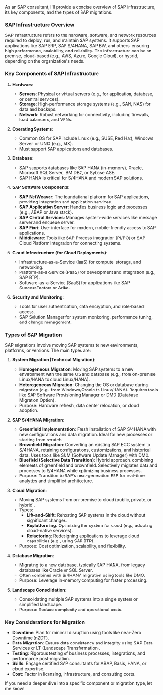 As an SAP consultant, I'll provide a concise overview of SAP infrastructure, its key components, and the types of SAP migrations.

### SAP Infrastructure Overview
SAP infrastructure refers to the hardware, software, and network resources required to deploy, run, and maintain SAP systems. It supports SAP applications like SAP ERP, SAP S/4HANA, SAP BW, and others, ensuring high performance, scalability, and reliability. The infrastructure can be on-premise, cloud-based (e.g., AWS, Azure, Google Cloud), or hybrid, depending on the organization's needs.

### Key Components of SAP Infrastructure
1. **Hardware**:
   - **Servers**: Physical or virtual servers (e.g., for application, database, or central services).
   - **Storage**: High-performance storage systems (e.g., SAN, NAS) for data and backups.
   - **Network**: Robust networking for connectivity, including firewalls, load balancers, and VPNs.

2. **Operating Systems**:
   - Common OS for SAP include Linux (e.g., SUSE, Red Hat), Windows Server, or UNIX (e.g., AIX).
   - Must support SAP applications and databases.

3. **Database**:
   - SAP supports databases like SAP HANA (in-memory), Oracle, Microsoft SQL Server, IBM DB2, or Sybase ASE.
   - SAP HANA is critical for S/4HANA and modern SAP solutions.

4. **SAP Software Components**:
   - **SAP NetWeaver**: The foundational platform for SAP applications, providing integration and application services.
   - **SAP Application Server**: Handles business logic and processes (e.g., ABAP or Java stack).
   - **SAP Central Services**: Manages system-wide services like message server and enqueue server.
   - **SAP Fiori**: User interface for modern, mobile-friendly access to SAP applications.
   - **Middleware**: Tools like SAP Process Integration (PI/PO) or SAP Cloud Platform Integration for connecting systems.

5. **Cloud Infrastructure (for Cloud Deployments)**:
   - Infrastructure-as-a-Service (IaaS) for compute, storage, and networking.
   - Platform-as-a-Service (PaaS) for development and integration (e.g., SAP BTP).
   - Software-as-a-Service (SaaS) for applications like SAP SuccessFactors or Ariba.

6. **Security and Monitoring**:
   - Tools for user authentication, data encryption, and role-based access.
   - SAP Solution Manager for system monitoring, performance tuning, and change management.

### Types of SAP Migration
SAP migrations involve moving SAP systems to new environments, platforms, or versions. The main types are:

1. **System Migration (Technical Migration)**:
   - **Homogeneous Migration**: Moving SAP systems to a new environment with the same OS and database (e.g., from on-premise Linux/HANA to cloud Linux/HANA).
   - **Heterogeneous Migration**: Changing the OS or database during migration (e.g., from Windows/Oracle to Linux/HANA). Requires tools like SAP Software Provisioning Manager or DMO (Database Migration Option).
   - Purpose: Hardware refresh, data center relocation, or cloud adoption.

2. **SAP S/4HANA Migration**:
   - **Greenfield Implementation**: Fresh installation of SAP S/4HANA with new configurations and data migration. Ideal for new processes or starting from scratch.
   - **Brownfield Migration**: Converting an existing SAP ECC system to S/4HANA, retaining configurations, customizations, and historical data. Uses tools like SUM (Software Update Manager) with DMO.
   - **Bluefield (Selective Data Transition)**: Hybrid approach, combining elements of greenfield and brownfield. Selectively migrates data and processes to S/4HANA while optimizing business processes.
   - Purpose: Transition to SAP’s next-generation ERP for real-time analytics and simplified architecture.

3. **Cloud Migration**:
   - Moving SAP systems from on-premise to cloud (public, private, or hybrid).
   - Types:
     - **Lift-and-Shift**: Rehosting SAP systems in the cloud without significant changes.
     - **Replatforming**: Optimizing the system for cloud (e.g., adopting cloud-native services).
     - **Refactoring**: Redesigning applications to leverage cloud capabilities (e.g., using SAP BTP).
   - Purpose: Cost optimization, scalability, and flexibility.

4. **Database Migration**:
   - Migrating to a new database, typically SAP HANA, from legacy databases like Oracle or SQL Server.
   - Often combined with S/4HANA migration using tools like DMO.
   - Purpose: Leverage in-memory computing for faster processing.

5. **Landscape Consolidation**:
   - Consolidating multiple SAP systems into a single system or simplified landscape.
   - Purpose: Reduce complexity and operational costs.

### Key Considerations for Migration
- **Downtime**: Plan for minimal disruption using tools like near-Zero Downtime (nZDT).
- **Data Migration**: Ensure data consistency and integrity using SAP Data Services or LT (Landscape Transformation).
- **Testing**: Rigorous testing of business processes, integrations, and performance post-migration.
- **Skills**: Engage certified SAP consultants for ABAP, Basis, HANA, or cloud expertise.
- **Cost**: Factor in licensing, infrastructure, and consulting costs.

If you need a deeper dive into a specific component or migration type, let me know!
